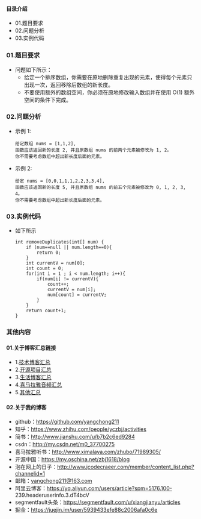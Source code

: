 #### 目录介绍
- 01.题目要求
- 02.问题分析
- 03.实例代码



### 01.题目要求
- 问题如下所示：
    - 给定一个排序数组，你需要在原地删除重复出现的元素，使得每个元素只出现一次，返回移除后数组的新长度。
    - 不要使用额外的数组空间，你必须在原地修改输入数组并在使用 O(1) 额外空间的条件下完成。



### 02.问题分析
- 示例 1:
    ```
    给定数组 nums = [1,1,2], 
    函数应该返回新的长度 2, 并且原数组 nums 的前两个元素被修改为 1, 2。 
    你不需要考虑数组中超出新长度后面的元素。
    ```
- 示例 2:
    ```
    给定 nums = [0,0,1,1,1,2,2,3,3,4],
    函数应该返回新的长度 5, 并且原数组 nums 的前五个元素被修改为 0, 1, 2, 3, 4。
    你不需要考虑数组中超出新长度后面的元素。
    ```



### 03.实例代码
- 如下所示
    ```
    int removeDuplicates(int[] num) {
        if (num==null || num.length==0){
            return 0;
        }
        int currentV = num[0];
        int count = 0;
        for(int i = 1 ; i < num.length; i++){
            if(num[i] != currentV){
                count++;
                currentV = num[i];
                num[count] = currentV;
            }
        }
        return count+1;
    }
    ```




### 其他内容
#### 01.关于博客汇总链接
- 1.[技术博客汇总](https://www.jianshu.com/p/614cb839182c)
- 2.[开源项目汇总](https://blog.csdn.net/m0_37700275/article/details/80863574)
- 3.[生活博客汇总](https://blog.csdn.net/m0_37700275/article/details/79832978)
- 4.[喜马拉雅音频汇总](https://www.jianshu.com/p/f665de16d1eb)
- 5.[其他汇总](https://www.jianshu.com/p/53017c3fc75d)



#### 02.关于我的博客
- github：https://github.com/yangchong211
- 知乎：https://www.zhihu.com/people/yczbj/activities
- 简书：http://www.jianshu.com/u/b7b2c6ed9284
- csdn：http://my.csdn.net/m0_37700275
- 喜马拉雅听书：http://www.ximalaya.com/zhubo/71989305/
- 开源中国：https://my.oschina.net/zbj1618/blog
- 泡在网上的日子：http://www.jcodecraeer.com/member/content_list.php?channelid=1
- 邮箱：yangchong211@163.com
- 阿里云博客：https://yq.aliyun.com/users/article?spm=5176.100- 239.headeruserinfo.3.dT4bcV
- segmentfault头条：https://segmentfault.com/u/xiangjianyu/articles
- 掘金：https://juejin.im/user/5939433efe88c2006afa0c6e










